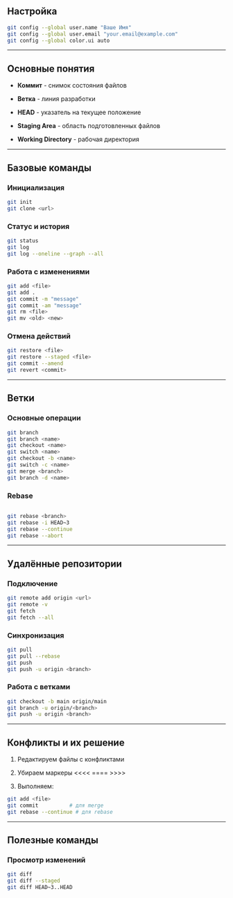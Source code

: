 ## **Настройка**


```bash
git config --global user.name "Ваше Имя"
git config --global user.email "your.email@example.com"
git config --global color.ui auto
```
---

## **Основные понятия**

- **Коммит** - снимок состояния файлов
    
- **Ветка** - линия разработки
    
- **HEAD** - указатель на текущее положение
    
- **Staging Area** - область подготовленных файлов
    
- **Working Directory** - рабочая директория
    

---

## **Базовые команды**

### **Инициализация**

``` bash
git init
git clone <url>
```

### **Статус и история**

``` bash
git status
git log
git log --oneline --graph --all
```

### **Работа с изменениями**
``` bash
git add <file>
git add .
git commit -m "message"
git commit -am "message"
git rm <file>
git mv <old> <new>
```

### **Отмена действий**

``` bash
git restore <file>
git restore --staged <file>
git commit --amend
git revert <commit>
```

---

## **Ветки**

### **Основные операции**

```bash
git branch
git branch <name>
git checkout <name>
git switch <name>
git checkout -b <name>
git switch -c <name>
git merge <branch>
git branch -d <name>
```

### **Rebase**

```bash

git rebase <branch>
git rebase -i HEAD~3
git rebase --continue
git rebase --abort
```

---

## **Удалённые репозитории**

### **Подключение**


```bash
git remote add origin <url>
git remote -v
git fetch
git fetch --all
```

### **Синхронизация**


``` bash
git pull
git pull --rebase
git push
git push -u origin <branch>
```

### **Работа с ветками**

```bash
git checkout -b main origin/main
git branch -u origin/<branch>
git push -u origin <branch>
```

---

## **Конфликты и их решение**

1. Редактируем файлы с конфликтами
    
2. Убираем маркеры <<<< ==== >>>>
    
3. Выполняем:
    


``` bash
git add <file>
git commit          # для merge
git rebase --continue # для rebase
```

---

## **Полезные команды**

### **Просмотр изменений**

``` bash
git diff
git diff --staged
git diff HEAD~3..HEAD
```
